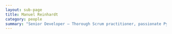 ```yaml
---
layout: sub-page
title: Manuel Reinhardt
category: people
summary: "Senior Developer — Thorough Scrum practitioner, passionate Python juggler, systems administrator, process keeper and whisky connoisseur."
---
```

